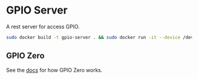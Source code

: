 # GPIO Server

A rest server for access GPIO.

```bash
sudo docker build -t gpio-server . && sudo docker run -it --device /dev/gpiomem -p 5000:5000 gpio-server
```

## GPIO Zero

See the [docs](https://gpiozero.readthedocs.io/en/stable/index.html) for how GPIO Zero works.
